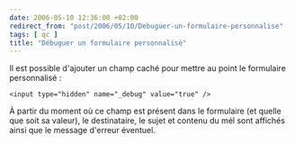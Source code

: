 ```yaml
---
date: 2006-05-10 12:36:00 +02:00
redirect_from: "post/2006/05/10/Debuguer-un-formulaire-personnalise"
tags: [ qc ]
title: "Débuguer un formulaire personnalisé"
---
```


Il est possible d'ajouter un champ caché pour mettre au point le formulaire
personnalisé :

```
<input type="hidden" name="_debug" value="true" />
```

À partir du moment où ce champ est présent dans le formulaire (et quelle que
soit sa valeur), le destinataire, le sujet et contenu du mél sont affichés
ainsi que le message d'erreur éventuel.
